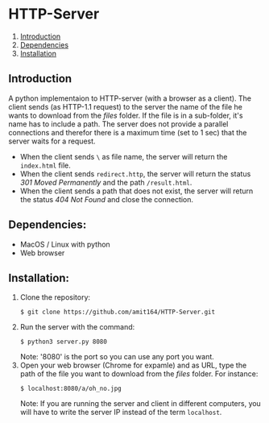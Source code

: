 # HTTP-Server
1. [Introduction](#introduction)  
2. [Dependencies](#dependencies)
3. [Installation](#installation)


## Introduction
A python implementaion to HTTP-server (with a browser as a client). The client sends (as HTTP-1.1 request) to the server the name of the file he wants to download from the _files_ folder. If the file is in a sub-folder, it's name has to include a path. The server does not provide a parallel connections and therefor there is a maximum time (set to 1 sec) that the server waits for a request.

* When the client sends ```\``` as file name, the server will return the ```index.html``` file.
* When the client sends ```redirect.http```, the server will return the status _301 Moved Permanently_ and the path ```/result.html```.
* When the client sends a path that does not exist, the server will return the status _404 Not Found_ and close the connection. 


## Dependencies:
* MacOS / Linux with python
* Web browser

## Installation:
1. Clone the repository:  
    ```
    $ git clone https://github.com/amit164/HTTP-Server.git
    ```
2. Run the server with the command:
    ```
    $ python3 server.py 8080
    ```
    Note: '8080' is the port so you can use any port you want.
3. Open your web browser (Chrome for expamle) and as URL, type the path of the file you want to download from the _files_ folder. For instance:
    ```
    $ localhost:8080/a/oh_no.jpg
    ```
    Note: If you are running the server and client in different computers, you will have to write the server IP instead of the term ```localhost```.

